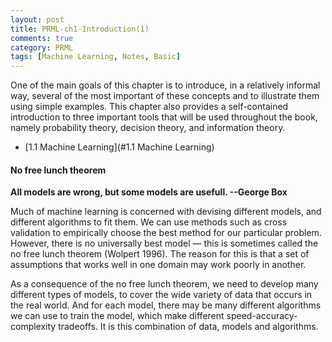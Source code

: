 ```yaml
---
layout: post
title: PRML-ch1-Introduction(1)
comments: true
category: PRML
tags: [Machine Learning, Notes, Basic]
---
```


One of the main goals of this chapter is to introduce, in a relatively informal way, several of the most important of these concepts and to illustrate them using simple examples. This
chapter also provides a self-contained introduction to three important tools that will
be used throughout the book, namely probability theory, decision theory, and information theory.

<!-- MarkdownTOC depth=4 -->
- [1.1 Machine Learning](#1.1 Machine Learning)

<!-- /MarkdownTOC -->


#### No free lunch theorem
**All models are wrong, but some models are usefull. --George Box**

Much of machine learning is concerned with devising different models, and different algorithms
to fit them. We can use methods such as cross validation to empirically choose the best method
for our particular problem. However, there is no universally best model — this is sometimes
called the no free lunch theorem (Wolpert 1996). The reason for this is that a set of assumptions
that works well in one domain may work poorly in another.

As a consequence of the no free lunch theorem, we need to develop many different types of
models, to cover the wide variety of data that occurs in the real world. And for each model,
there may be many different algorithms we can use to train the model, which make different
speed-accuracy-complexity tradeoffs. It is this combination of data, models and algorithms.
